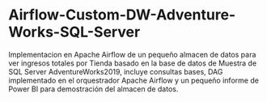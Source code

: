 # Airflow-Custom-DW-Adventure-Works-SQL-Server

Implementacion en Apache Airflow de un pequeño almacen de datos para ver ingresos totales por Tienda basado en la base de datos de Muestra de SQL Server
AdventureWorks2019, incluye consultas bases, DAG implementado en el orquestrador Apache Airflow y un pequeño informe de Power BI para demostración
del almacen de datos.